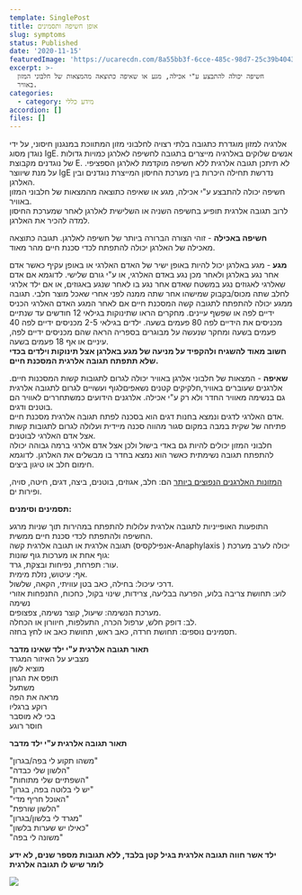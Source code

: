 ```yaml
---
template: SinglePost
title: אופן חשיפה ותסמינים
slug: symptoms
status: Published
date: '2020-11-15'
featuredImage: 'https://ucarecdn.com/8a55bb3f-6cce-485c-98d7-25c39b4043bf/'
excerpt: >-
  חשיפה יכולה להתבצע ע"י אכילה, מגע או שאיפה כתוצאה מהמצאות של חלבוני המזון
  באוויר.
categories:
  - category: מידע כללי
accordion: []
files: []
---
```

אלרגיה למזון מוגדרת כתגובה בלתי רצויה לחלבוני מזון המתווכת במנגנון חיסוני, על ידי נוגדן מסוג IgE.  אנשים שלוקים באלרגיה מייצרים בתגובה לחשיפה לאלרגן כמויות גדולות של נוגדנים מקבוצת E. לא תיתכן תגובה אלרגית ללא חשיפה מוקדמת לאלרגן הספציפי. על מנת שיווצר IgE נדרשת תחילה היכרות בין מערכת החיסון המייצרת נוגדנים ובין האלרגן.\
חשיפה יכולה להתבצע ע"י אכילה, מגע או שאיפה כתוצאה מהמצאות של חלבוני המזון באוויר.\
לרוב תגובה אלרגית תופיע בחשיפה השניה או השלישית לאלרגן לאחר שמערכת החיסון למדה להכיר את האלרגן.

**חשיפה באכילה** - זוהי הצורה הברורה ביותר של חשיפה לאלרגן. תגובה כתוצאה מאכילה של האלרגן יכולה להתפתח לכדי סכנת חיים מהר מאוד.

**מגע**  - מגע באלרגן יכול להיות באופן ישיר של האדם האלרגי או באופן עקיף כאשר אדם אחר נגע באלרגן ולאחר מכן נגע באדם האלרגי, או ע"י גורם שלישי. לדוגמא אם אדם שאלרגי לאגוזים נגע במשטח שאדם אחר נגע בו לאחר שנגע באגוזים, או אם ילד אלרגי לחלב שתה מכוס/בקבוק שמישהו אחר שתה ממנה לפני אחרי שאכל מוצר חלבי. תגובה ממגע יכולה להתפתח לתגובה קשה המסכנת חיים אם לאחר המגע האדם האלרגי הכניס ידיים לפה או שפשף עיינים. מחקרים הראו שתינוקות בגילאי 12 חודשים עד שנתיים מכניסים את הידיים לפה 80 פעמים בשעה. ילדים בגילאי 2-5 מכניסים ידיים לפה 40 פעמים בשעה ומחקר שנעשה על מבוגרים בספריה הראה שהם מכניסים ידיים לפה, עיניים או אף 18 פעמים בשעה. \
**חשוב מאוד להשגיח ולהקפיד על מניעה של מגע באלרגן אצל תינוקות וילדים בכדי שלא תתפתח תגובה אלרגית המסכנת חיים.**

**שאיפה** - המצאות של חלבוני אלרגן באוויר יכולה לגרום לתגובות קשות המסכנות חיים. אלרגנים שעוברים באוויר,חלקיקים קטנים נשאפיםלגוף ועשויים לגרום לתגובה אלרגית גם בנשימה מאוויר החדר ולא רק ע"י אכילה. אלרגנים הידועים כמשתחררים לאוויר הם בוטנים ודגים.\
אדם האלרגי לדגים ונמצא בחנות דגים הוא בסכנה לפתח תגובה אלרגית מסכנת חיים. \
פתיחה של שקית במבה במקום סגור מהווה סכנה מיידית ועלולה לגרום לתגובות קשות אצל אדם האלרגי לבוטנים.\
חלבוני המזון יכולים להיות גם באדי בישול ולכן אצל אדם אלרגי ברמה גבוהה יכולה להתפתח תגובה נשימתית כאשר הוא נמצא בחדר בו מבשלים את האלרגן. לדוגמא חימום חלב או טיגון ביצים.

[המזונות האלרגנים הנפוצים ביותר](/posts/%D7%90%D7%9C%D7%A8%D7%92%D7%A0%D7%99%D7%9D-%D7%A0%D7%A4%D7%95%D7%A6%D7%99%D7%9D/) הם: חלב, אגוזים, בוטנים, ביצה, דגים, חיטה, סויה, ופירות ים.

**תסמינים וסימנים:** 

התופעות האופייניות לתגובה אלרגית עלולות להתפתח במהירות תוך שניות מרגע החשיפה ולהתפתח לכדי סכנת חיים ממשית.\
תגובה אלרגית או תגובה אלרגית קשה (אנפילקסיס-Anaphylaxis ) יכולה לערב מערכת גוף אחת או מערכות גוף שונות: \
עור: תפרחת, נפיחות ובצקת, גרד.\
אף: עיטוש, נזלת מימית.\
דרכי עיכול: בחילה, כאב בטן עוויתי, הקאה, שלשול.\
לוע: תחושת צריבה בלוע, הפרעה בבליעה, צרידות, שינוי בקול, כחכוח, התנפחות אזורי נשימה\
מערכת הנשימה: שיעול, קוצר נשימה, צפצופים.\
לב: דופק חלש, ערפול הכרה, התעלפות, חיוורון או הכחלה.\
תסמינים נוספים: תחושת חרדה, כאב ראש, תחושת כאב או לחץ בחזה.

**תאור תגובה אלרגית ע"י ילד שאינו מדבר** \
מצביע על האיזור המגרד\
מוציא לשון\
תופס את הגרון\
משתעל\
מראה את הפה\
רוקע ברגליו\
בכי לא מוסבר\
חוסר רוגע

**תאור תגובה אלרגית ע"י ילד מדבר** 

"משהו תקוע לי בפה/בגרון"\
"הלשון שלי כבדה"\
"השפתיים שלי מתוחות"\
"יש לי בלוטה בפה, בגרון"\
"האוכל חריף מדי"\
"הלשון שורפת"\
"מגרד לי בלשון/בגרון"\
"כאילו יש שערות בלשון"\
"משונה לי בפה"

**ילד אשר חווה תגובה אלרגית בגיל קטן בלבד, ללא תגובות מספר שנים, לא ידע לומר שיש לו תגובה אלרגית**

![](https://ucarecdn.com/25b75b78-1dfc-4c53-86cf-1b80de6f56a3/)
